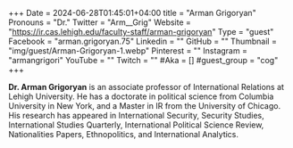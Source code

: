 +++
Date = 2024-06-28T01:45:01+04:00
title = "Arman Grigoryan"
Pronouns = "Dr."
Twitter = "Arm__Grig"
Website = "https://ir.cas.lehigh.edu/faculty-staff/arman-grigoryan"
Type = "guest"
Facebook = "arman.grigoryan.75"
Linkedin = ""
GitHub = ""
Thumbnail = "img/guest/Arman-Grigoryan-1.webp"
Pinterest = ""
Instagram = "armangrigori"
YouTube = ""
Twitch = ""
#Aka = []
#guest_group = "cog"
+++

__Dr. Arman Grigoryan__ is an associate professor of International Relations at Lehigh University. He has a doctorate in political science from Columbia University in New York, and a Master in IR from the University of Chicago. His research has appeared in International Security, Security Studies, International Studies Quarterly, International Political Science Review, Nationalities Papers, Ethnopolitics, and International Analytics.
